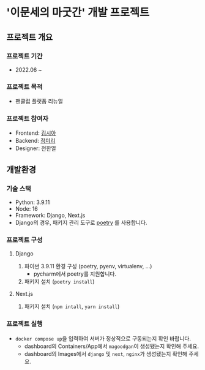 # '이문세의 마굿간' 개발 프로젝트

## 프로젝트 개요

### 프로젝트 기간

- 2022.06 ~

### 프로젝트 목적

- 팬클럽 플랫폼 리뉴얼

### 프로젝트 참여자

- Frontend: [김시아](https://github.com/kim-sia)
- Backend: [정미리](https://github.com/jeongmiri)
- Designer: 전한얼

## 개발환경

### 기술 스택

- Python: 3.9.11
- Node: 16
- Framework: Django, Next.js
- Django의 경우, 패키지 관리 도구로 [poetry](https://python-poetry.org/) 를 사용합니다.

### 프로젝트 구성

1. Django
   1. 파이썬 3.9.11 환경 구성 (poetry, pyenv, virtualenv, ...)
      - pycharm에서 poetry를 지원합니다.
   2. 패키지 설치 (`poetry install`)

2. Next.js
   1. 패키지 설치 (`npm intall`, `yarn install`)

### 프로젝트 실행
- `docker compose up`을 입력하여 서버가 정상적으로 구동되는지 확인 바랍니다.
    - dashboard의 Containers/App에서 `magoodgan`이 생성됐는지 확인해 주세요.
    - dashboard의 Images에서 `django` 및 `next`, `nginx`가 생성됐는지 확인해 주세요.

